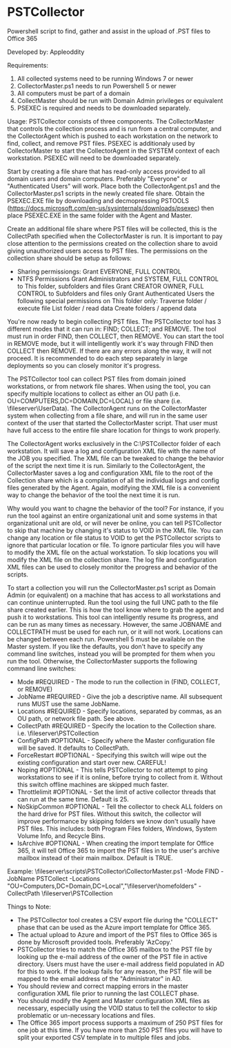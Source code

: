 # PSTCollector
Powershell script to find, gather and assist in the upload of .PST files to Office 365

Developed by: Appleoddity

Requirements:
  1) All collected systems need to be running Windows 7 or newer
  2) CollectorMaster.ps1 needs to run Powershell 5 or newer
  3) All computers must be part of a domain
  4) CollectMaster should be run with Domain Admin privileges or equivalent
  5) PSEXEC is required and needs to be downloaded separately.
  
Usage:
  PSTCollector consists of three components. The CollectorMaster that controls the collection process and is run from a central computer, and the CollectorAgent which is pushed to each workstation on the network to find, collect, and remove PST files. PSEXEC is additionaly used by CollectorMaster to start the CollectorAgent in the SYSTEM context of each workstation. PSEXEC will need to be downloaded separately. 
  
  Start by creating a file share that has read-only access provided to all domain users and domain computers. Preferably "Everyone" or "Authenticated Users" will work. Place both the CollectorAgent.ps1 and the CollectorMaster.ps1 scripts in the newly created file share. Obtain the PSEXEC.EXE file by downloading and decmopressing PSTOOLS (https://docs.microsoft.com/en-us/sysinternals/downloads/psexec) then place PSEXEC.EXE in the same folder with the Agent and Master.
  
  Create an additional file share where PST files will be collected, this is the CollectPath specified when the CollectorMaster is run. It is important to pay close attention to the permissions created on the collection share to avoid giving unauthorized users access to PST files. The permissions on the collection share should be setup as follows:
  - Sharing permissiongs:
      Grant EVERYONE, FULL CONTROL
  - NTFS Permissions
      Grant Administrators and SYSTEM, FULL CONTROL to This folder, subfolders and files
      Grant CREATOR OWNER, FULL CONTROL to Subfolders and files only
      Grant Authenticated Users the following special permissions on This folder only:
        Traverse folder / execute file
        List folder / read data
        Create folders / append data
        
        
  You're now ready to begin collecting PST files. The PSTCollector tool has 3 different modes that it can run in: FIND; COLLECT; and REMOVE. The tool must run in order FIND, then COLLECT, then REMOVE. You can start the tool in REMOVE mode, but it will intelligently work it's way through FIND then COLLECT then REMOVE. If there are any errors along the way, it will not proceed. It is recommended to do each step separately in large deployments so you can closely monitor it's progress.
  
  The PSTCollector tool can collect PST files from domain joined workstations, or from network file shares. When using the tool, you can specify multiple locations to collect as either an OU path (i.e. OU=COMPUTERS,DC=DOMAIN,DC=LOCAL) or file share (i.e. \\fileserver\UserData). The CollectorAgent runs on the CollectorMaster system when collecting from a file share, and will run in the same user context of the user that started the CollectorMaster script. That user must have full access to the entire file share location for things to work properly.
  
  The CollectorAgent works exclusively in the C:\PSTCollector folder of each workstation. It will save a log and configuration XML file with the name of the JOB you specified. The XML file can be tweaked to change the behavior of the script the next time it is run. Similarly to the CollectorAgent, the CollectorMaster saves a log and configuration XML file to the root of the Collection share which is a compilation of all the individual logs and config files generated by the Agent. Again, modifying the XML file is a convenient way to change the behavior of the tool the next time it is run.
  
  Why would you want to chagne the behavior of the tool? For instance, if you run the tool against an entire organizational unit and some systems in that organizational unit are old, or will never be online, you can tell PSTCollector to skip that machine by changing it's status to VOID in the XML file. You can change any location or file status to VOID to get the PSTCollector scripts to ignore that particular location or file. To ignore particular files you will have to modify the XML file on the actual workstation. To skip locations you will modify the XML file on the collection share. The log file and configuration XML files can be used to closely monitor the progress and behavior of the scripts.
  
  To start a collection you will run the CollectorMaster.ps1 script as Domain Admin (or equivalent) on a machine that has access to all workstations and can continue uninterrupted. Run the tool using the full UNC path to the file share created earlier. This is how the tool know where to grab the agent and push it to workstations. This tool can intelligently resume its progress, and can be run as many times as necessary. However, the same JOBNAME and COLLECTPATH must be used for each run, or it will not work. Locations can be changed between each run. Powershell 5 must be available on the Master system. If you like the defaults, you don't have to specify any command line switches, instead you will be prompted for them when you run the tool. Otherwise, the CollectorMaster supports the following command line switches:
  - Mode <mode>            #REQUIRED - The mode to run the collection in (FIND, COLLECT, or REMOVE)
  - JobName <jobname>      #REQUIRED - Give the job a descriptive name. All subsequent runs MUST use the same JobName.
  - Locations <locations>  #REQUIRED - Specify locations, separated by commas, as an OU path, or network file path. See above.
  - CollectPath <path>     #REQUIRED - Specify the location to the Collection share. i.e. \\fileserver\PSTCollection
  - ConfigPath <path>      #OPTIONAL - Specify where the Master configuration file will be saved. It defaults to CollectPath.
  - ForceRestart           #OPTIONAL - Specifying this switch will wipe out the existing configuration and start over new. CAREFUL!
  - Noping                 #OPTIONAL - This tells PSTCollector to not attempt to ping workstations to see if it is online, before trying                                        to collect from it. Without this switch offline machines are skipped much faster.
  - Throttlelimit          #OPTIONAL - Set the limit of active collector threads that can run at the same time. Default is 25.
  - NoSkipCommon           #OPTIONAL - Tell the collector to check ALL folders on the hard drive for PST files. Without this switch, the                                         collector will improve performance by skipping folders we know don't usually have PST files.                                             This includes: both Program Files folders, Windows, System Volume Info, and Recycle Bins.
  - IsArchive              #OPTIONAL - When creating the import template for Office 365, it will tell Office 365 to import the PST files                                         in to the user's archive mailbox instead of their main mailbox. Default is TRUE.
        
  Example:
    \\fileserver\scripts\PSTCollector\CollectorMaster.ps1 -Mode FIND -JobName PSTCollect -Locations "OU=Computers,DC=Domain,DC=Local","\\fileserver\homefolders" -CollectPath \\fileserver\PSTCollection
    
    
Things to Note:
  - The PSTCollector tool creates a CSV export file during the "COLLECT" phase that can be used as the Azure import template for Office 365.
  - The actual upload to Azure and import of the PST files to Office 365 is done by Microsoft provided tools. Preferably 'AzCopy.'
  - PSTCollector tries to match the Office 365 mailbox to the PST file by looking up the e-mail address of the owner of the PST file in active directory. Users must have the user e-mail address field populated in AD for this to work. If the lookup fails for any reason, the PST file will be mapped to the email address of the "Administrator" in AD.
  - You should review and correct mapping errors in the master configuration XML file prior to running the last COLLECT phase.
  - You should modify the Agent and Master configuration XML files as necessary, especially using the VOID status to tell the collector to skip problematic or un-necessary locations and files.
  - The Office 365 import process supports a maximum of 250 PST files for one job at this time. If you have more than 250 PST files you will have to split your exported CSV template in to multiple files and jobs.
  

